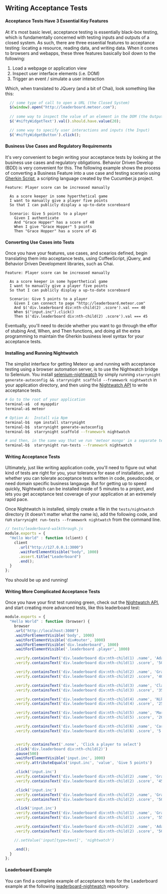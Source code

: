 ## Writing Acceptance Tests  


#### Acceptance Tests Have 3 Essential Key Features
At it's most basic level, acceptance testing is essentially black-box testing, which is fundamentally concerned with testing inputs and outputs of a closed system.  As such, there are three essential features to acceptance testing:  locating a resource, reading data, and writing data.  When it comes to browsers and webapps, these three features basically boil down to the following:  

1.  Load a webpage or application view
2.  Inspect user interface elements (i.e. DOM)  
3.  Trigger an event / simulate a user interaction  


Which, when translated to JQuery (and a bit of Chai), look something like this:
````js
  // some type of call to open a URL (the Closed System)
  $(window).open("http://leaderboard.meteor.com");  
  
  // some way to inspect the value of an element in the DOM (the Output)
  $('#niftyWidgetText').val().should.have.value(20);

  // some way to specify user interactions and inputs (the Input)
  $('#niftyWidgetButton').click();
````  


#### Business Use Cases and Regulatory Requirements  
It's very convenient to begin writing your acceptance tests by looking at the business use cases and regulatory obligations.  Behavior Driven Develop (BDD) is very convenient for this. The following example shows the process of converting a Business Feature into a use case and testing scenario using [Gherkin Script](http://docs.behat.org/guides/1.gherkin.html), a scripting language created by the Cucumber.js project.

````feature  
Feature: Player score can be increased manually

  As a score keeper in some hyperthetical game
  I want to manually give a player five points
  So that I can publicly display a up-to-date scoreboard

  Scenario: Give 5 points to a player
    Given I authenticate
    And "Grace Hopper" has a score of 40
    When I give "Grace Hopper" 5 points
    Then "Grace Hopper" has a score of 45
````


#### Converting Use Cases into Tests  
Once you have your features, use cases, and scearios defined, begin translating them into acceptance tests, using CoffeeScript, jQuery, and Behavior Driven Development libraries, such as Chai. 

````feature  
Feature: Player score can be increased manually

  As a score keeper in some hyperthetical game
  I want to manually give a player five points
  So that I can publicly display a up-to-date scoreboard

  Scenario: Give 5 points to a player
    Given I can connect to page "http://leaderboard.meteor.com"
    And $('div.leaderboard div:nth-child(2) .score').val === 40
    When $("input.inc").click()
    Then $('div.leaderboard div:nth-child(2) .score').val === 45
````

Eventually, you'll need to decide whether you want to go through the effor of stubing And, When, and Then functions, and doing all the extra programming to maintain the Gherkin business level syntax for your acceptance tests.


#### Installing and Running Nightwatch  

The simplist interface for getting Meteor up and running with acceptance testing using a browser automation server, is to use the Nightwatch bridge to Selenium.  You install [selenium-nightwatch](http://github.com/awatson1978/selenium-nightwatch.git) by simply running ``starrynight generate-autoconfig && starrynight scaffold --framework nightwatch`` in your application directory, and then using the [Nightwatch API](http://nightwatchjs.org/api) to write acceptance tests.  

````sh
# Go to the root of your application
terminal-a$  cd myappdir
terminal-a$ meteor

# Option A:  Install via Npm
terminal-b$  npm install starrynight  
terminal-b$  starrynight generate-autoconfig
terminal-b$  starrynight scaffold --framework nightwatch

# and then, in the same way that we run 'meteor mongo' in a separate terminal
terminal-b$  starrynight run-tests --framework nightwatch
````

#### Writing Acceptance Tests  

Ultimately, just like writing application code, you'll need to figure out what kind of tests are right for you, your tolerance for ease of installation, and whether you can tolerate acceptance tests written in code, pseudocode, or need domain specific business langauge.  But for getting up to speed quickly, Nightwatch can be installed inside of 5 minutes to a project, and lets you get acceptance test coverage of your application at an extremely rapid pace.


Once Nightwatch is installed, simply create a file in the ``tests/nightwatch`` directory (it doesn't matter what the name is), add the following code, and run ``starrynight run-tests --framework nightwatch`` from the command line.  
````js
// tests/leaderboard-walkthrough.js
module.exports = {
  "Hello World" : function (client) {
    client
      .url("http://127.0.0.1:3000")
      .waitForElementVisible("body", 1000)
      .assert.title("Leaderboard")
      .end();
  }
};
````

You should be up and running!

####  Writing More Complicated Acceptance Tests

Once you have your first test running green, check out the [Nightwatch API](http://nightwatchjs.org/api#assert-attributeEquals), and start creating more advanced tests, like this leaderboard test:

````js
module.exports = {
  "Hello World" : function (browser) {
    browser
    .url("http://localhost:3000")
    .waitForElementVisible('body', 1000)
    .waitForElementVisible('div#outer', 1000)
    .waitForElementVisible('div.leaderboard', 1000)
    .waitForElementVisible('.leaderboard .player', 1000)

    .verify.containsText('div.leaderboard div:nth-child(1) .name', 'Ada Lovelace')
    .verify.containsText('div.leaderboard div:nth-child(1) .score', '50')

    .verify.containsText('div.leaderboard div:nth-child(2) .name', 'Grace Hopper')
    .verify.containsText('div.leaderboard div:nth-child(2) .score', '40')

    .verify.containsText('div.leaderboard div:nth-child(3) .name', 'Claude Shannon')
    .verify.containsText('div.leaderboard div:nth-child(3) .score', '35')

    .verify.containsText('div.leaderboard div:nth-child(4) .name', 'Nikola Tesla')
    .verify.containsText('div.leaderboard div:nth-child(4) .score', '25')

    .verify.containsText('div.leaderboard div:nth-child(5) .name', 'Marie Curie')
    .verify.containsText('div.leaderboard div:nth-child(5) .score', '20')

    .verify.containsText('div.leaderboard div:nth-child(6) .name', 'Carl Friedrich Gauss')
    .verify.containsText('div.leaderboard div:nth-child(6) .score', '5')


    .verify.containsText('.none', 'Click a player to select')
    .click('div.leaderboard div:nth-child(2)')
    .pause(500)
    .waitForElementVisible('input.inc', 1000)
    .verify.attributeEquals('input.inc', 'value', 'Give 5 points')

    .click('input.inc')
    .verify.containsText('div.leaderboard div:nth-child(2) .name', 'Grace Hopper')
    .verify.containsText('div.leaderboard div:nth-child(2) .score', '45')

    .click('input.inc')
    .verify.containsText('div.leaderboard div:nth-child(2) .name', 'Grace Hopper')
    .verify.containsText('div.leaderboard div:nth-child(2) .score', '50')

    .click('input.inc')
    .verify.containsText('div.leaderboard div:nth-child(1) .name', 'Grace Hopper')
    .verify.containsText('div.leaderboard div:nth-child(1) .score', '55')

    .verify.containsText('div.leaderboard div:nth-child(2) .name', 'Ada Lovelace')
    .verify.containsText('div.leaderboard div:nth-child(2) .score', '50')

    //.setValue('input[type=text]', 'nightwatch')

    .end();
  }
};
````

#### Leaderboard Example  

You can find a complete example of acceptance tests for the Leaderboard example at the following [leaderboard-nightwatch](https://github.com/awatson1978/leaderboard-nightwatch) repository.



